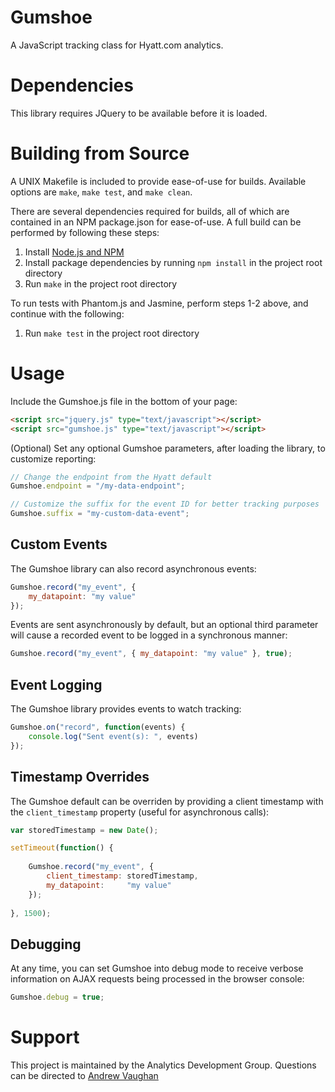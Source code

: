 # Gumshoe

A JavaScript tracking class for Hyatt.com analytics.


# Dependencies

This library requires JQuery to be available before it is loaded.


# Building from Source

A UNIX Makefile is included to provide ease-of-use for builds.  Available options are `make`, `make test`, and `make clean`.

There are several dependencies required for builds, all of which are contained in an NPM package.json for ease-of-use.  A full build can be performed by following these steps:

1. Install [Node.js and NPM](https://docs.npmjs.com/getting-started/installing-node)
2. Install package dependencies by running `npm install` in the project root directory
3. Run `make` in the project root directory

To run tests with Phantom.js and Jasmine, perform steps 1-2 above, and continue with the following:

1. Run `make test` in the project root directory


# Usage

Include the Gumshoe.js file in the bottom of your page:

```html
<script src="jquery.js" type="text/javascript"></script>
<script src="gumshoe.js" type="text/javascript"></script>
```

(Optional) Set any optional Gumshoe parameters, after loading the library, to customize reporting:

```javascript
// Change the endpoint from the Hyatt default
Gumshoe.endpoint = "/my-data-endpoint";

// Customize the suffix for the event ID for better tracking purposes
Gumshoe.suffix = "my-custom-data-event";
```

## Custom Events

The Gumshoe library can also record asynchronous events:

```javascript
Gumshoe.record("my_event", {
	my_datapoint: "my value"
});
```

Events are sent asynchronously by default, but an optional third parameter will cause a recorded
event to be logged in a synchronous manner:

```javascript
Gumshoe.record("my_event", { my_datapoint: "my value" }, true);
```


## Event Logging

The Gumshoe library provides events to watch tracking:

```javascript
Gumshoe.on("record", function(events) {
	console.log("Sent event(s): ", events)
});
```


## Timestamp Overrides

The Gumshoe default can be overriden by providing a client timestamp with the `client_timestamp` 
property (useful for asynchronous calls):

```javascript
var storedTimestamp = new Date();

setTimeout(function() {
	
	Gumshoe.record("my_event", {
		client_timestamp: storedTimestamp,
		my_datapoint:     "my value"
	});
	
}, 1500);
```


## Debugging

At any time, you can set Gumshoe into debug mode to receive verbose information on AJAX requests being
processed in the browser console:

```javascript
Gumshoe.debug = true;
```


# Support

This project is maintained by the Analytics Development Group.  Questions can be directed to
[Andrew Vaughan](mailto:andrew.vaughan@hyatt.com)